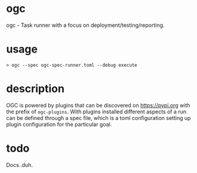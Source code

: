 # ogc

ogc - Task runner with a focus on deployment/testing/reporting.

# usage

```
> ogc --spec ogc-spec-runner.toml --debug execute
```

# description

OGC is powered by plugins that can be discovered on https://pypi.org with the
prefix of `ogc-plugins`. With plugins installed different aspects of a run can
be defined through a spec file, which is a toml configuration setting up plugin
configuration for the particular goal.

# todo

Docs..duh.
